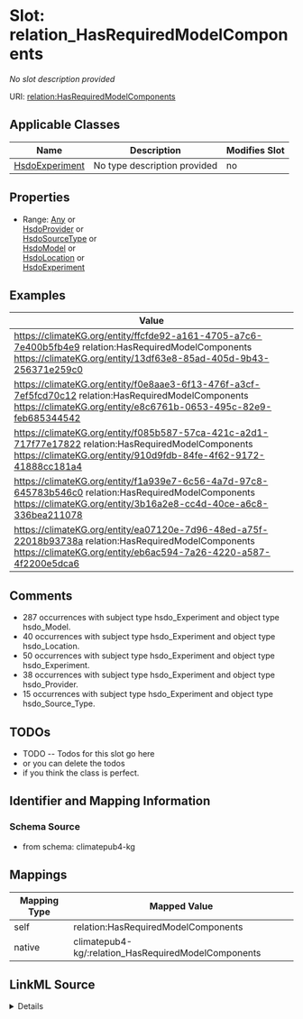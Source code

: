 

# Slot: relation_HasRequiredModelComponents


_No slot description provided_





URI: [relation:HasRequiredModelComponents](http://relation.org/HasRequiredModelComponents)



<!-- no inheritance hierarchy -->





## Applicable Classes

| Name | Description | Modifies Slot |
| --- | --- | --- |
| [HsdoExperiment](../classes/HsdoExperiment.md) | No type description provided |  no  |







## Properties

* Range: [Any](../classes/Any.md)&nbsp;or&nbsp;<br />[HsdoProvider](../classes/HsdoProvider.md)&nbsp;or&nbsp;<br />[HsdoSourceType](../classes/HsdoSourceType.md)&nbsp;or&nbsp;<br />[HsdoModel](../classes/HsdoModel.md)&nbsp;or&nbsp;<br />[HsdoLocation](../classes/HsdoLocation.md)&nbsp;or&nbsp;<br />[HsdoExperiment](../classes/HsdoExperiment.md)






## Examples

| Value |
| --- |
| https://climateKG.org/entity/ffcfde92-a161-4705-a7c6-7e400b5fb4e9 relation:HasRequiredModelComponents https://climateKG.org/entity/13df63e8-85ad-405d-9b43-256371e259c0 |
| https://climateKG.org/entity/f0e8aae3-6f13-476f-a3cf-7ef5fcd70c12 relation:HasRequiredModelComponents https://climateKG.org/entity/e8c6761b-0653-495c-82e9-feb685344542 |
| https://climateKG.org/entity/f085b587-57ca-421c-a2d1-717f77e17822 relation:HasRequiredModelComponents https://climateKG.org/entity/910d9fdb-84fe-4f62-9172-41888cc181a4 |
| https://climateKG.org/entity/f1a939e7-6c56-4a7d-97c8-645783b546c0 relation:HasRequiredModelComponents https://climateKG.org/entity/3b16a2e8-cc4d-40ce-a6c8-336bea211078 |
| https://climateKG.org/entity/ea07120e-7d96-48ed-a75f-22018b93738a relation:HasRequiredModelComponents https://climateKG.org/entity/eb6ac594-7a26-4220-a587-4f2200e5dca6 |

## Comments

* 287 occurrences with subject type hsdo_Experiment and object type hsdo_Model.
* 40 occurrences with subject type hsdo_Experiment and object type hsdo_Location.
* 50 occurrences with subject type hsdo_Experiment and object type hsdo_Experiment.
* 38 occurrences with subject type hsdo_Experiment and object type hsdo_Provider.
* 15 occurrences with subject type hsdo_Experiment and object type hsdo_Source_Type.

## TODOs

* TODO -- Todos for this slot go here
* or you can delete the todos
* if you think the class is perfect.

## Identifier and Mapping Information







### Schema Source


* from schema: climatepub4-kg




## Mappings

| Mapping Type | Mapped Value |
| ---  | ---  |
| self | relation:HasRequiredModelComponents |
| native | climatepub4-kg/:relation_HasRequiredModelComponents |




## LinkML Source

<details>
```yaml
name: relation_HasRequiredModelComponents
description: No slot description provided
todos:
- TODO -- Todos for this slot go here
- or you can delete the todos
- if you think the class is perfect.
comments:
- 287 occurrences with subject type hsdo_Experiment and object type hsdo_Model.
- 40 occurrences with subject type hsdo_Experiment and object type hsdo_Location.
- 50 occurrences with subject type hsdo_Experiment and object type hsdo_Experiment.
- 38 occurrences with subject type hsdo_Experiment and object type hsdo_Provider.
- 15 occurrences with subject type hsdo_Experiment and object type hsdo_Source_Type.
examples:
- value: https://climateKG.org/entity/ffcfde92-a161-4705-a7c6-7e400b5fb4e9 relation:HasRequiredModelComponents
    https://climateKG.org/entity/13df63e8-85ad-405d-9b43-256371e259c0
- value: https://climateKG.org/entity/f0e8aae3-6f13-476f-a3cf-7ef5fcd70c12 relation:HasRequiredModelComponents
    https://climateKG.org/entity/e8c6761b-0653-495c-82e9-feb685344542
- value: https://climateKG.org/entity/f085b587-57ca-421c-a2d1-717f77e17822 relation:HasRequiredModelComponents
    https://climateKG.org/entity/910d9fdb-84fe-4f62-9172-41888cc181a4
- value: https://climateKG.org/entity/f1a939e7-6c56-4a7d-97c8-645783b546c0 relation:HasRequiredModelComponents
    https://climateKG.org/entity/3b16a2e8-cc4d-40ce-a6c8-336bea211078
- value: https://climateKG.org/entity/ea07120e-7d96-48ed-a75f-22018b93738a relation:HasRequiredModelComponents
    https://climateKG.org/entity/eb6ac594-7a26-4220-a587-4f2200e5dca6
from_schema: climatepub4-kg
rank: 1000
slot_uri: relation:HasRequiredModelComponents
alias: relation_HasRequiredModelComponents
domain_of:
- hsdo_Experiment
range: Any
any_of:
- range: hsdo_Provider
- range: hsdo_Source_Type
- range: hsdo_Model
- range: hsdo_Location
- range: hsdo_Experiment

```
</details>